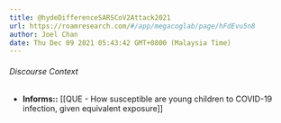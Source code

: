 ```yaml
---
title: @hydeDifferenceSARSCoV2Attack2021
url: https://roamresearch.com/#/app/megacoglab/page/hFdEvu5n8
author: Joel Chan
date: Thu Dec 09 2021 05:43:42 GMT+0800 (Malaysia Time)
---
```




###### Discourse Context

- **Informs::** [[QUE - How susceptible are young children to COVID-19 infection, given equivalent exposure]]
